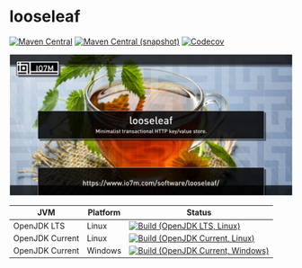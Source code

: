 looseleaf
===

[![Maven Central](https://img.shields.io/maven-central/v/com.io7m.looseleaf/com.io7m.looseleaf.svg?style=flat-square)](http://search.maven.org/#search%7Cga%7C1%7Cg%3A%22com.io7m.looseleaf%22)
[![Maven Central (snapshot)](https://img.shields.io/nexus/s/https/oss.sonatype.org/com.io7m.looseleaf/com.io7m.looseleaf.svg?style=flat-square)](https://oss.sonatype.org/content/repositories/snapshots/com/io7m/looseleaf/)
[![Codecov](https://img.shields.io/codecov/c/github/io7m/looseleaf.svg?style=flat-square)](https://codecov.io/gh/io7m/looseleaf)

![looseleaf](./src/site/resources/looseleaf.jpg?raw=true)

| JVM             | Platform | Status |
|-----------------|----------|--------|
| OpenJDK LTS     | Linux    | [![Build (OpenJDK LTS, Linux)](https://img.shields.io/github/workflow/status/io7m/looseleaf/main-openjdk_lts-linux)](https://github.com/io7m/looseleaf/actions?query=workflow%3Amain-openjdk_lts-linux) |
| OpenJDK Current | Linux    | [![Build (OpenJDK Current, Linux)](https://img.shields.io/github/workflow/status/io7m/looseleaf/main-openjdk_current-linux)](https://github.com/io7m/looseleaf/actions?query=workflow%3Amain-openjdk_current-linux)
| OpenJDK Current | Windows  | [![Build (OpenJDK Current, Windows)](https://img.shields.io/github/workflow/status/io7m/looseleaf/main-openjdk_current-windows)](https://github.com/io7m/looseleaf/actions?query=workflow%3Amain-openjdk_current-windows)

